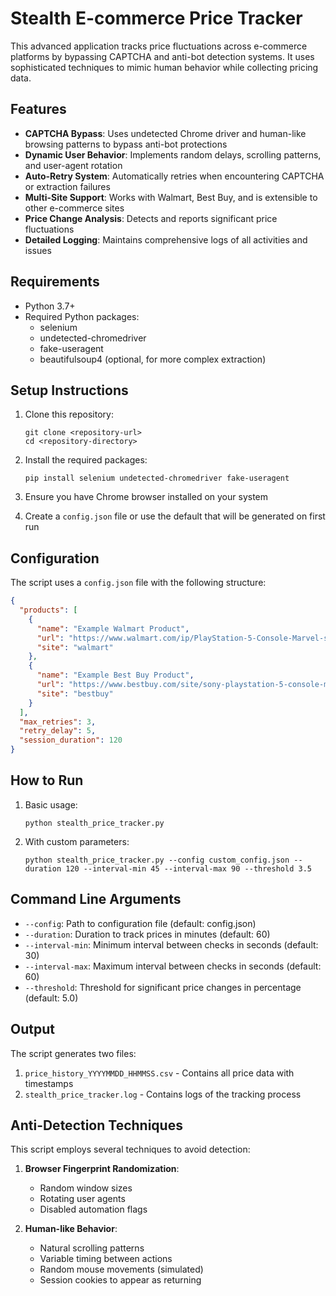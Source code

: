 # Stealth E-commerce Price Tracker

This advanced application tracks price fluctuations across e-commerce platforms by bypassing CAPTCHA and anti-bot detection systems. It uses sophisticated techniques to mimic human behavior while collecting pricing data.

## Features

- **CAPTCHA Bypass**: Uses undetected Chrome driver and human-like browsing patterns to bypass anti-bot protections
- **Dynamic User Behavior**: Implements random delays, scrolling patterns, and user-agent rotation
- **Auto-Retry System**: Automatically retries when encountering CAPTCHA or extraction failures
- **Multi-Site Support**: Works with Walmart, Best Buy, and is extensible to other e-commerce sites
- **Price Change Analysis**: Detects and reports significant price fluctuations
- **Detailed Logging**: Maintains comprehensive logs of all activities and issues

## Requirements

- Python 3.7+
- Required Python packages:
  - selenium
  - undetected-chromedriver
  - fake-useragent
  - beautifulsoup4 (optional, for more complex extraction)

## Setup Instructions

1. Clone this repository:
   ```
   git clone <repository-url>
   cd <repository-directory>
   ```

2. Install the required packages:
   ```
   pip install selenium undetected-chromedriver fake-useragent
   ```

3. Ensure you have Chrome browser installed on your system

4. Create a `config.json` file or use the default that will be generated on first run

## Configuration

The script uses a `config.json` file with the following structure:

```json
{
  "products": [
    {
      "name": "Example Walmart Product",
      "url": "https://www.walmart.com/ip/PlayStation-5-Console-Marvel-s-Spider-Man-2-Bundle/1500394016",
      "site": "walmart"
    },
    {
      "name": "Example Best Buy Product",
      "url": "https://www.bestbuy.com/site/sony-playstation-5-console-marvels-spider-man-2-bundle/6559233.p",
      "site": "bestbuy"
    }
  ],
  "max_retries": 3,
  "retry_delay": 5,
  "session_duration": 120
}
```

## How to Run

1. Basic usage:
   ```
   python stealth_price_tracker.py
   ```

2. With custom parameters:
   ```
   python stealth_price_tracker.py --config custom_config.json --duration 120 --interval-min 45 --interval-max 90 --threshold 3.5
   ```

## Command Line Arguments

- `--config`: Path to configuration file (default: config.json)
- `--duration`: Duration to track prices in minutes (default: 60)
- `--interval-min`: Minimum interval between checks in seconds (default: 30)
- `--interval-max`: Maximum interval between checks in seconds (default: 60)
- `--threshold`: Threshold for significant price changes in percentage (default: 5.0)

## Output

The script generates two files:

1. `price_history_YYYYMMDD_HHMMSS.csv` - Contains all price data with timestamps
2. `stealth_price_tracker.log` - Contains logs of the tracking process

## Anti-Detection Techniques

This script employs several techniques to avoid detection:

1. **Browser Fingerprint Randomization**:
   - Random window sizes
   - Rotating user agents
   - Disabled automation flags

2. **Human-like Behavior**:
   - Natural scrolling patterns
   - Variable timing between actions
   - Random mouse movements (simulated)
   - Session cookies to appear as returning